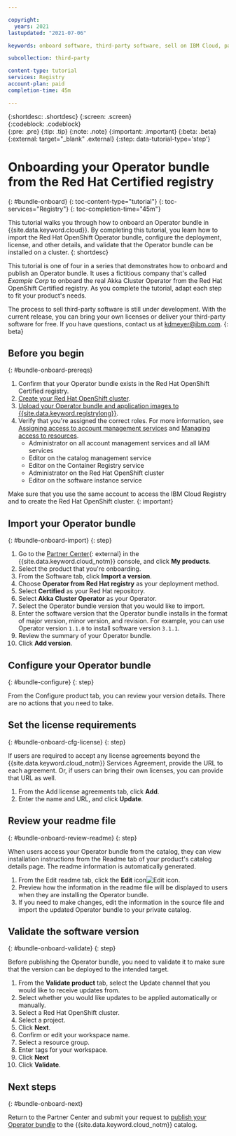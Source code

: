 ```yaml
---

copyright:
  years: 2021
lastupdated: "2021-07-06"

keywords: onboard software, third-party software, sell on IBM Cloud, partner center, operator, validate, test, sample Red Hat OpenShift operator, operator bundle

subcollection: third-party

content-type: tutorial
services: Registry
account-plan: paid
completion-time: 45m 

---
```


{:shortdesc: .shortdesc}
{:screen: .screen}  
{:codeblock: .codeblock}  
{:pre: .pre}
{:tip: .tip}
{:note: .note}
{:important: .important}
{:beta: .beta}
{:external: target="_blank" .external}
{:step: data-tutorial-type='step'} 

# Onboarding your Operator bundle from the Red Hat Certified registry
{: #bundle-onboard}
{: toc-content-type="tutorial"} 
{: toc-services="Registry"}
{: toc-completion-time="45m"} 

This tutorial walks you through how to onboard an Operator bundle in {{site.data.keyword.cloud}}. By completing this tutorial, you learn how to import the Red Hat OpenShift Operator bundle, configure the deployment, license, and other details, and validate that the Operator bundle can be installed on a cluster.
{: shortdesc}

This tutorial is one of four in a series that demonstrates how to onboard and publish an Operator bundle. It uses a fictitious company that's called *Example Corp* to onboard the real Akka Cluster Operator from the Red Hat OpenShift Certified registry. As you complete the tutorial, adapt each step to fit your product's needs.

The process to sell third-party software is still under development. With the current release, you can bring your own licenses or deliver your third-party software for free. If you have questions, contact us at kdmeyer@ibm.com.
{: beta}


## Before you begin
{: #bundle-onboard-prereqs}

1. Confirm that your Operator bundle exists in the Red Hat OpenShift Certified registry.
1. [Create your Red Hat OpenShift cluster](/docs/openshift?topic=openshift-getting-started). 
1. [Upload your Operator bundle and application images to {{site.data.keyword.registrylong}}](/docs/Registry?topic=Registry-getting-started).
1. Verify that you're assigned the correct roles. For more information, see [Assigning access to account management services](/docs/account?topic=account-account-services) and [Managing access to resources](/docs/account?topic=account-assign-access-resources).
   * Administrator on all account management services and all IAM services
   * Editor on the catalog management service
   * Editor on the Container Registry service
   * Administrator on the Red Hat OpenShift cluster
   * Editor on the software instance service

Make sure that you use the same account to access the IBM Cloud Registry and to create the Red Hat OpenShift cluster.
{: important}

## Import your Operator bundle
{: #bundle-onboard-import}
{: step}

1. Go to the [Partner Center](https://cloud.ibm.com/partner-center/sell){: external} in the {{site.data.keyword.cloud_notm}} console, and click **My products**. 
1. Select the product that you're onboarding.
1. From the Software tab, click **Import a version**.
1. Choose **Operator from Red Hat registry** as your deployment method. 
1. Select **Certified** as your Red Hat repository. 
1. Select **Akka Cluster Operator** as your Operator.
1. Select the Operator bundle version that you would like to import.  
1. Enter the software version that the Operator bundle installs in the format of major version, minor version, and revision. For example, you can use Operator version `1.1.0` to install software version `3.1.1`. 
1. Review the summary of your Operator bundle. 
1. Click **Add version**.

## Configure your Operator bundle
{: #bundle-configure}
{: step}

From the Configure product tab, you can review your version details. There are no actions that you need to take. 

## Set the license requirements
{: #bundle-onboard-cfg-license}
{: step}

If users are required to accept any license agreements beyond the {{site.data.keyword.cloud_notm}} Services Agreement, provide the URL to each agreement. Or, if users can bring their own licenses, you can provide that URL as well.  

1. From the Add license agreements tab, click **Add**. 
2. Enter the name and URL, and click **Update**.

## Review your readme file 
{: #bundle-onboard-review-readme}
{: step}

When users access your Operator bundle from the catalog, they can view installation instructions from the Readme tab of your product's catalog details page. The readme information is automatically generated. 

1. From the Edit readme tab, click the **Edit** icon![Edit icon](../icons/edit-tagging.svg "Edit").
2. Preview how the information in the readme file will be displayed to users when they are installing the Operator bundle.
3. If you need to make changes, edit the information in the source file and import the updated Operator bundle to your private catalog. 

## Validate the software version
{: #bundle-onboard-validate}
{: step}

Before publishing the Operator bundle, you need to validate it to make sure that the version can be deployed to the intended target. 

1. From the **Validate product** tab, select the Update channel that you would like to receive updates from. 
1. Select whether you would like updates to be applied automatically or manually. 
1. Select a Red Hat OpenShift cluster. 
1. Select a project. 
1. Click **Next**.
1. Confirm or edit your workspace name.  
1. Select a resource group. 
1. Enter tags for your workspace. 
1. Click **Next** 
1. Click **Validate**. 

## Next steps
{: #bundle-onboard-next}

Return to the Partner Center and submit your request to [publish your Operator bundle](/docs/third-party?topic=third-party-bundle-publish) to the {{site.data.keyword.cloud_notm}} catalog.


